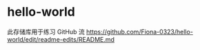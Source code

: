 # hello-world
此存储库用于练习 GitHub 流
https://github.com/Fiona-0323/hello-world/edit/readme-edits/README.md
